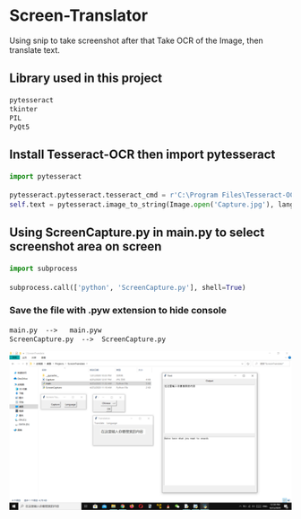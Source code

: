 # Screen-Translator
Using snip to take screenshot after that Take OCR of the Image, then translate text.

## Library used in this project
```
pytesseract
tkinter
PIL
PyQt5
```

## Install Tesseract-OCR then import pytesseract 
```python
import pytesseract

pytesseract.pytesseract.tesseract_cmd = r'C:\Program Files\Tesseract-OCR\tesseract'
self.text = pytesseract.image_to_string(Image.open('Capture.jpg'), lang=self.lang)
```

## Using ScreenCapture.py in main.py to select screenshot area on screen
```python
import subprocess 

subprocess.call(['python', 'ScreenCapture.py'], shell=True)
```
### Save the file with .pyw extension to hide console
```
main.py  -->   main.pyw
ScreenCapture.py  -->  ScreenCapture.py
```

![alt text](https://github.com/infinyte7/Screen-Translator/blob/master/screenshot.png)
